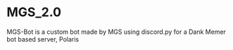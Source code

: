 # MGS_2.0
 MGS-Bot is a custom bot made by MGS using discord.py for a Dank Memer bot based server, Polaris
